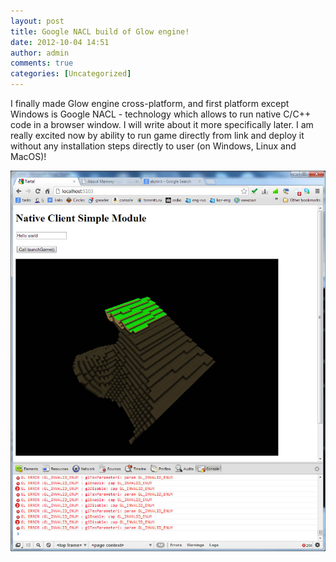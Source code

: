 ```yaml
---
layout: post
title: Google NACL build of Glow engine!
date: 2012-10-04 14:51
author: admin
comments: true
categories: [Uncategorized]
---
```

I finally made Glow engine cross-platform, and first platform except Windows is Google NACL - technology which allows to run native C/C++ code in a browser window. I will write about it more specifically later. I am really excited now by ability to run game directly from link and deploy it without any installation steps directly to user (on Windows, Linux and MacOS)!

<a href="/images/uploads/2012/10/glow_nacl.jpg"><img class="alignnone size-full wp-image-308" title="glow_nacl" src="/images/uploads/2012/10/glow_nacl.jpg" alt="" width="695" /></a>
